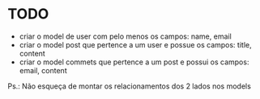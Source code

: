 # TODO

* criar o model de user com pelo menos os campos: name, email
* criar o model post que pertence a um user e possue os campos: title, content
* criar o model commets que pertence a um post e possui os campos: email, content

Ps.: Não esqueça de montar os relacionamentos dos 2 lados nos models

